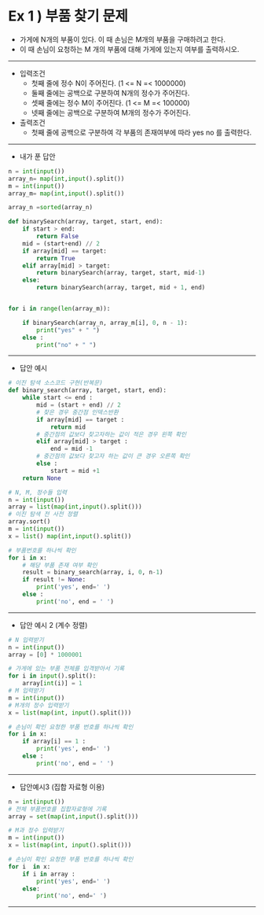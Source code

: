# Ex 1 ) 부품 찾기 문제
- 가게에 N개의 부품이 있다. 이 때 손님은 M개의 부품을 구매하려고 한다.
- 이 때 손님이 요청하는 M 개의 부품에 대해 가게에 있는지 여부를 출력하시오.
***
- 입력조건
  - 첫째 줄에 정수 N이 주어진다. (1 <= N =< 1000000)
  - 둘째 줄에는 공백으로 구분하여 N개의 정수가 주어진다.
  - 셋째 줄에는 정수 M이 주어진다. (1 <= M =< 100000)
  - 넷째 줄에는 공백으로 구분하여 M개의 정수가 주어진다.
- 출력조건
  - 첫째 줄에 공백으로 구분하여 각 부품의 존재여부에 따라 yes no 를 출력한다.
***
- 내가 푼 답안
```python
n = int(input())
array_n= map(int,input().split())
m = int(input())
array_m= map(int,input().split())

array_n =sorted(array_n)

def binarySearch(array, target, start, end):
    if start > end:
        return False
    mid = (start+end) // 2
    if array[mid] == target:
        return True
    elif array[mid] > target:
        return binarySearch(array, target, start, mid-1)
    else:
        return binarySearch(array, target, mid + 1, end)


for i in range(len(array_m)):

    if binarySearch(array_n, array_m[i], 0, n - 1):
        print("yes" + " ")
    else :
        print("no" + " ")
```
***
- 답안 예시
```python
# 이진 탐색 소스코드 구현(반복문)
def binary_search(array, target, start, end):
    while start <= end :
        mid = (start + end) // 2
        # 찾은 경우 중간점 인덱스반환
        if array[mid] == target :
            return mid
        # 중간점의 값보다 찾고자하는 값이 적은 경우 왼쪽 확인
        elif array[mid] > target :
            end = mid -1
        # 중간점의 값보다 찾고자 하는 값이 큰 경우 오른쪽 확인
        else :
            start = mid +1
    return None

# N, M, 정수들 입력
n = int(input())
array = list(map(int,input().split()))
# 이진 탐색 전 사전 정렬
array.sort()
m = int(input())
x = list() map(int,input().split())

# 부품번호를 하나씩 확인
for i in x:
    # 해당 부품 존재 여부 확인
    result = binary_search(array, i, 0, n-1)
    if result != None:
        print('yes', end=' ')
    else :
        print('no', end = ' ')
```
***
- 답안 예시 2 (계수 정렬)
```python
# N 입력받기
n = int(input())
array = [0] * 1000001

# 가게에 있는 부품 전체를 입격받아서 기록
for i in input().split():
    array[int(i)] = 1
# M 입력받기
m = int(input())
# M개의 정수 입력받기
x = list(map(int, input().split()))

# 손님이 확인 요청한 부품 번호를 하나씩 확인
for i in x:
    if array[i] == 1 :
        print('yes', end=' ')
    else :
        print('no', end = ' ')
```
***
- 답안예시3 (집합 자료형 이용)
```python
n = int(input())
# 전체 부품번호를 집합자료형에 기록
array = set(map(int,input().split()))

# M과 정수 입력받기
m = int(input())
x = list(map(int, input().split()))

# 손님이 확인 요청한 부품 번호를 하나씩 확인
for i  in x:
    if i in array :
        print('yes', end=' ')
    else:
        print('no', end=' ')
```
***
